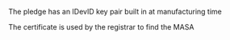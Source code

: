 The pledge has an IDevID key pair built in at manufacturing time

The certificate is used by the registrar to find the MASA